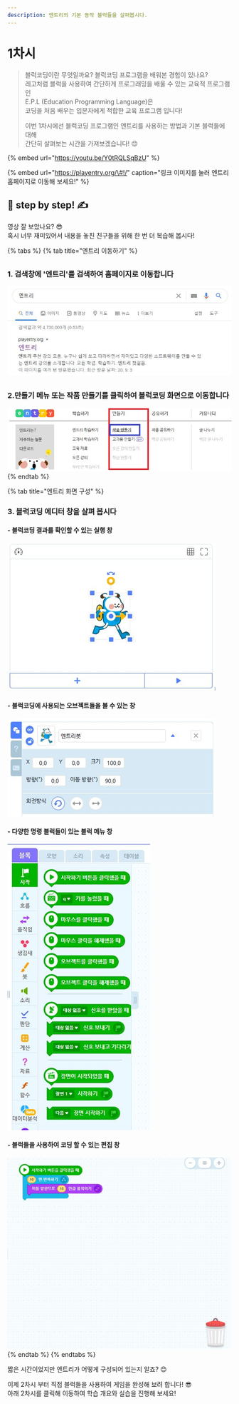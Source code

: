 ```yaml
---
description: 엔트리의 기본 동작 블럭들을 살펴봅시다.
---
```


# 1차시

> 블럭코딩이란 무엇일까요? 블럭코딩 프로그램을 배워본 경험이 있나요?  
> 레고처럼 블럭을 사용하여 간단하게 프로그래밍을 배울 수 있는 교육적 프로그램인  
> E.P.L \(Education Programming Language\)은  
> 코딩을 처음 배우는 입문자에게 적합한 교육 프로그램 입니다!
>
> 이번 1차시에선 블럭코딩 프로그램인 엔트리를 사용하는 방법과 기본 블럭들에 대해  
> 간단히 살펴보는 시간을 가져보겠습니다! 😊



{% embed url="https://youtu.be/Y0tRQLSqBzU" %}

{% embed url="https://playentry.org/\#!/" caption="링크 이미지를 눌러 엔트리 홈페이지로 이동해 보세요!" %}

## 🔶 step by step! ✍

영상 잘 보았나요? 😎  
혹시 너무 재미있어서 내용을 놓친 친구들을 위해 한 번 더 복습해 봅시다!

{% tabs %}
{% tab title="엔트리 이동하기" %}
## 

### 1. 검색창에 '엔트리'를 검색하여 홈페이지로 이동합니다

![](../.gitbook/assets/1.jpg)

## 

### **2.만들기 메뉴 또는 작품 만들기를 클릭하여 블럭코딩 화면으로 이동합니다**

![](../.gitbook/assets/2.jpg)
{% endtab %}

{% tab title="엔트리 화면 구성" %}
### 3. 블럭코딩 에디터 창을 살펴 봅시다



#### - 블럭코딩 결과를 확인할 수 있는 실행 창

![](../.gitbook/assets/3.jpg)

#### 

#### - 블럭코딩에 사용되는 오브젝트들을 볼 수 있는 창

![](../.gitbook/assets/4.jpg)

#### - 다양한 명령 블럭들이 있는 블럭 메뉴 창

![](../.gitbook/assets/5.jpg)

#### - 블럭들을 사용하여 코딩 할 수 있는 편집 창 

![](../.gitbook/assets/6.jpg)
{% endtab %}
{% endtabs %}

짧은 시간이었지만 엔트리가 어떻게 구성되어 있는지 알죠? 😊  
  
이제 2차시 부터 직접 블럭들을 사용하여 게임을 완성해 보려 합니다! 😎  
아래 2차시를 클릭해 이동하여 학습 개요와 실습을 진행해 보세요!  



